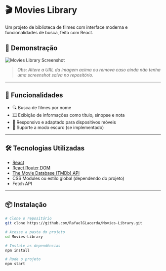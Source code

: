 # 🎬 Movies Library

Um projeto de biblioteca de filmes com interface moderna e funcionalidades de busca, feito com React.

## 📸 Demonstração

![Movies Library Screenshot](https://github.com/RafaelGLacerda/Movies-Library/raw/main/public/screenshot.png)

> *Obs: Altere a URL da imagem acima ou remova caso ainda não tenha uma screenshot salva no repositório.*

---

## 🚀 Funcionalidades

- 🔍 Busca de filmes por nome
- 🎞️ Exibição de informações como título, sinopse e nota
- 📱 Responsivo e adaptado para dispositivos móveis
- 🌙 Suporte a modo escuro (se implementado)

---

## 🛠️ Tecnologias Utilizadas

- [React](https://reactjs.org/)
- [React Router DOM](https://reactrouter.com/)
- [The Movie Database (TMDb) API](https://www.themoviedb.org/documentation/api)
- CSS Modules ou estilo global (dependendo do projeto)
- Fetch API

---

## 📦 Instalação

```bash
# Clone o repositório
git clone https://github.com/RafaelGLacerda/Movies-Library.git

# Acesse a pasta do projeto
cd Movies-Library

# Instale as dependências
npm install

# Rode o projeto
npm start
